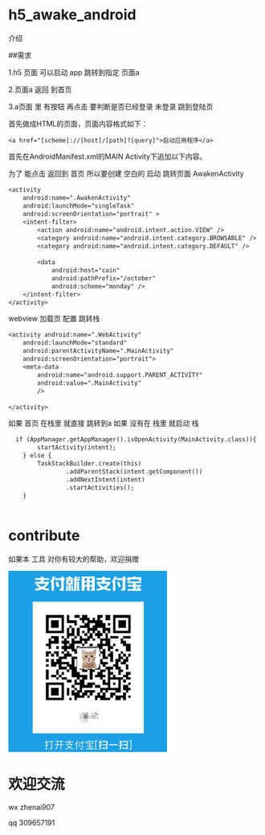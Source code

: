 # h5_awake_android

介绍

##需求

1.h5 页面 可以启动 app 跳转到指定 页面a

2.页面a 返回 到首页

3.a页面 里 有按钮 再点击 要判断是否已经登录 未登录 跳到登陆页


首先做成HTML的页面，页面内容格式如下：
```
<a href="[scheme]://[host]/[path]?[query]">启动应用程序</a>
```
首先在AndroidManifest.xml的MAIN Activity下追加以下内容。

为了 能点击 返回到 首页 所以要创建 空白的 启动 跳转页面 AwakenActivity

```
<activity
    android:name=".AwakenActivity"
    android:launchMode="singleTask"
    android:screenOrientation="portrait" >
    <intent-filter>
        <action android:name="android.intent.action.VIEW" />
        <category android:name="android.intent.category.BROWSABLE" />
        <category android:name="android.intent.category.DEFAULT" />

        <data
            android:host="cain"
            android:pathPrefix="/october"
            android:scheme="monday" />
    </intent-filter>
</activity>
```
webview 加载页 配置 跳转栈
```
<activity android:name=".WebActivity"
    android:launchMode="standard"
    android:parentActivityName=".MainActivity"
    android:screenOrientation="portrait">
    <meta-data
        android:name="android.support.PARENT_ACTIVITY"
        android:value=".MainActivity"
        />

</activity>

```
如果 首页 在栈里 就直接 跳转到a
如果 没有在 栈里  就启动 栈
```
  if (AppManager.getAppManager().isOpenActivity(MainActivity.class)){
        startActivity(intent);
    } else {
        TaskStackBuilder.create(this)
                .addParentStack(intent.getComponent())
                .addNextIntent(intent)
                .startActivities();
    }
    
```
    
    
# contribute 
如果本 工具 对你有较大的帮助，欢迎捐赠 


![image](https://github.com/cain07/atools/blob/master/WX20181029110830.png)

# 欢迎交流

wx zhenai907

qq 309657191
